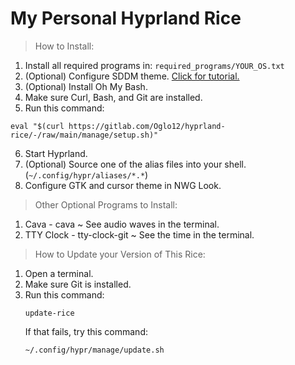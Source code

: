 # My Personal Hyprland Rice
> How to Install:
  1. Install all required programs in: `required_programs/YOUR_OS.txt`
  2. (Optional) Configure SDDM theme. [Click for tutorial.](https://linuxconfig.org/how-to-customize-the-sddm-display-manager-on-linux)
  3. (Optional) Install Oh My Bash.
  4. Make sure Curl, Bash, and Git are installed.
  5. Run this command: 
  ```
  eval "$(curl https://gitlab.com/Oglo12/hyprland-rice/-/raw/main/manage/setup.sh)"
  ```
  6. Start Hyprland.
  7. (Optional) Source one of the alias files into your shell. (`~/.config/hypr/aliases/*.*`)
  8. Configure GTK and cursor theme in NWG Look.

> Other Optional Programs to Install:
  1. Cava - cava ~ See audio waves in the terminal.
  2. TTY Clock - tty-clock-git ~ See the time in the terminal.

> How to Update your Version of This Rice:
  1. Open a terminal.
  2. Make sure Git is installed.
  3. Run this command:
     ```
     update-rice
     ```
     If that fails, try this command:
     ```
     ~/.config/hypr/manage/update.sh
     ```
